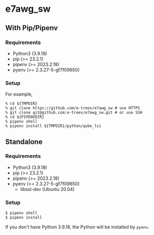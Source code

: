 # e7awg_sw

## With Pip/Pipenv

### Requirements

- Python3 (3.9.18)
- pip (>= 23.2.1)
- pipenv (>= 2023.2.18)
- pyenv (>= 2.3.27-5-gf7f09650)

### Setup

For example,

```
% cd ${TMPDIR}
% git clone https://github.com/e-trees/e7awg_sw # use HTTPS
% git clone git@github.com:e-trees/e7awg_sw.git # or use SSH
% cd ${PIPENVDIR}
% pipenv shell
% pipenv install ${TMPDIR}/python/qube_lsi
```

## Standalone

### Requirements

- Python3 (3.9.18)
- pip (>= 23.2.1)
- pipenv (>= 2023.2.18)
- pyenv (>= 2.3.27-5-gf7f09650)
  - libssl-dev (Ubuntu 20.04)

### Setup

```
$ pipenv shell
$ pipenv install
```

If you don't have Python 3.9.18, the Python will be installed by `pyenv`.






